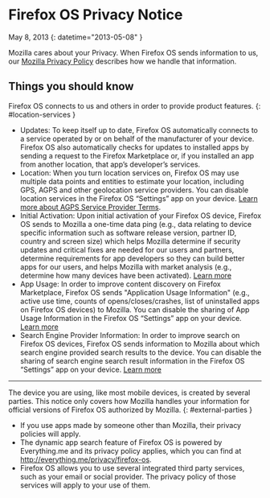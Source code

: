 # Firefox OS Privacy Notice

May 8, 2013
{: datetime="2013-05-08" }

Mozilla cares about your Privacy. When Firefox OS sends information to us, our [Mozilla Privacy Policy](https://www.mozilla.org/privacy/) describes how we handle that information.

## Things you should know

Firefox OS connects to us and others in order to provide product features.
{: #location-services }

* Updates: To keep itself up to date, Firefox OS automatically connects to a service operated by or on behalf of the manufacturer of your device. Firefox OS also automatically checks for updates to installed apps by sending a request to the Firefox Marketplace or, if you installed an app from another location, that app’s developer’s services.
* Location: When you turn location services on, Firefox OS may use multiple data points and entities to estimate your location, including GPS, AGPS and other geolocation service providers. You can disable location services in the Firefox OS “Settings” app on your device. [Learn more about AGPS Service Provider Terms](https://wiki.mozilla.org/Firefox_OS/AGPS_service_provider_terms).
* Initial Activation: Upon initial activation of your Firefox OS device, Firefox OS sends to Mozilla a one-time data ping (e.g., data relating to device specific information such as software release version, partner ID, country and screen size) which helps Mozilla determine if security updates and critical fixes are needed for our users and partners, determine requirements for app developers so they can build better apps for our users, and helps Mozilla with market analysis (e.g., determine how many devices have been activated). [Learn more](https://wiki.mozilla.org/Firefox_OS/Metrics/activationping)
* App Usage: In order to improve content discovery on Firefox Marketplace, Firefox OS sends "Application Usage Information" (e.g., active use time, counts of opens/closes/crashes, list of uninstalled apps on Firefox OS devices) to Mozilla. You can disable the sharing of App Usage Information in the Firefox OS “Settings” app on your device. [Learn more](https://wiki.mozilla.org/FirefoxOS/Metrics/App_Usage)
* Search Engine Provider Information: In order to improve search on Firefox OS devices, Firefox OS sends information to Mozilla about which search engine provided search results to the device. You can disable the sharing of search engine search result information in the Firefox OS “Settings” app on your device. [Learn more](https://wiki.mozilla.org/FirefoxOS/Metrics/App_Usage)

---------------------------------------

The device you are using, like most mobile devices, is created by several parties. This notice only covers how Mozilla handles your information for official versions of Firefox OS authorized by Mozilla.
{: #external-parties }

* If you use apps made by someone other than Mozilla, their privacy policies will apply.
* The dynamic app search feature of Firefox OS is powered by Everything.me and its privacy policy applies, which you can find at <http://everything.me/privacy/firefox-os>.
* Firefox OS allows you to use several integrated third party services, such as your email or social provider. The privacy policy of those services will apply to your use of them.
